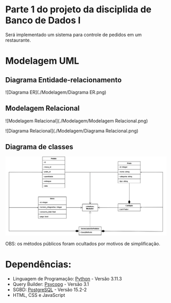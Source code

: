 # Parte 1 do projeto da disciplida de Banco de Dados I

Será implementado um sistema para controle de pedidos em um restaurante.

# Modelagem UML
## Diagrama Entidade-relacionamento
![Diagrama ER](./Modelagem/Diagrama ER.png)

## Modelagem Relacional
![Modelagem Relacional](./Modelagem/Modelagem Relacional.png)

![Diagrama Relacional](./Modelagem/Diagrama Relacional.png)

## Diagrama de classes
![Diagrama De classes](./Modelagem/Diagrama_de_classes.png)

OBS: os métodos públicos foram ocultados por motivos de simplificação.


# Dependências:

- Linguagem de Programação: <a href="www.python.org">Python</a> - Versão 3.11.3
- Query Builder: <a href="https://www.psycopg.org/"> Psycopg</a> - Versão 3.1
- SGBD: <a href="www.postgresql.org"> PostgreSQL</a> - Versão 15.2-2
- HTML, CSS e JavaScript
